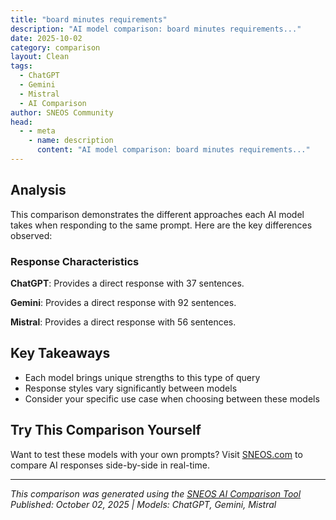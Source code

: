 ```yaml
---
title: "board minutes requirements"
description: "AI model comparison: board minutes requirements..."
date: 2025-10-02
category: comparison
layout: Clean
tags:
  - ChatGPT
  - Gemini
  - Mistral
  - AI Comparison
author: SNEOS Community
head:
  - - meta
    - name: description
      content: "AI model comparison: board minutes requirements..."
---
```


<ChatComparison
  title="board minutes requirements"
  prompt="board minutes requirements"
  :responses='{
    "ChatGPT": "Board minutes are the official written record of the discussions, decisions, and actions taken during a board meeting. They are important for legal, regulatory, and organizational purposes. While specific requirements can vary depending on jurisdiction, organization type, and governing laws or bylaws, the following are common essential elements and best practices for board minutes:\n\n### Key Requirements for Board Minutes:\n\n1. **Date, Time, and Location:**\n   - Clearly state when and where the meeting took place.\n\n2. **Attendance:**\n   - List all board members present, absent, and any guests or staff attendees.\n\n3. **Call to Order:**\n   - Record the time the meeting was called to order and by whom.\n\n4. **Approval of Previous Minutes:**\n   - Note that the minutes of the previous meeting were reviewed and approved or amended.\n\n5. **Reports:**\n   - Summarize reports given by officers, committees, or staff (e.g., financial report).\n\n6. **Discussions and Decisions:**\n   - Provide concise but clear summaries of discussions.\n   - Record motions made, including:\n     - The name of the person making the motion.\n     - The name of the person seconding the motion.\n     - The exact wording of the motion.\n     - The outcome of the vote (approved, rejected, tabled), including any dissenting votes if applicable.\n\n7. **Action Items:**\n   - Note any assignments or tasks delegated, with responsible parties and deadlines.\n\n8. **Adjournment:**\n   - Record the time the meeting was adjourned.\n\n9. **Signature:**\n   - The minutes should be signed and dated by the person who prepared them (often the secretary) and, depending on the organization, approved by the board chair or the full board.\n\n### Additional Best Practices:\n\n- Use clear, professional, and neutral language.\n- Avoid including personal opinions or unnecessary details.\n- Keep the record factual and objective.\n- Include referenced documents or reports as attachments or exhibits.\n- Follow any specific statutory or regulatory requirements relevant to your organization\u2019s type (e.g., nonprofits, corporations, government entities).\n\n### Legal and Compliance Considerations:\n\n- Some jurisdictions require minutes to be retained for a certain number of years.\n- Minutes may need to be made available to members or shareholders.\n- Accurate minutes can be important evidence in legal disputes or audits.\n\n---\n\nIf you need guidance tailored to a specific type of organization or jurisdiction, please specify!",
    "Gemini": "Board minutes are a critical record of a company or organization\u0027s governance and decision-making processes. While specific requirements can vary based on jurisdiction (state laws for corporations, regulations for non-profits), industry, and the organization\u0027s own bylaws, here\u0027s a comprehensive overview of the generally accepted requirements and best practices for board meeting minutes:\n\n**I. Required Elements (Core Information)**\n\n*   **Basic Information:**\n    *   **Name of the Organization:**  The full legal name of the company or organization.\n    *   **Date and Time of Meeting:**  Clearly state when the meeting was held (day, month, year, and start time).  Also, note the time the meeting adjourned.\n    *   **Location of Meeting:**  Where the meeting took place (physical address or virtual platform).\n    *   **Type of Meeting:** Indicate whether it\u0027s a regular meeting, special meeting, annual meeting, etc.\n*   **Attendance:**\n    *   **List of Attendees:** Names of all board members present (in person or virtually).\n    *   **List of Absentees:** Names of board members who were absent.\n    *   **Names of Others Present:**  Names and titles of any non-board members who attended (e.g., CEO, CFO, legal counsel, guest speakers).  Note their purpose for being there.\n*   **Approval of Prior Minutes:**\n    *   **Statement of Approval:** A statement that the minutes of the previous meeting were reviewed and approved.  This includes the date of the prior meeting.\n    *   **Any Corrections or Amendments:**  Record any changes or corrections made to the previous meeting\u0027s minutes before approval.  Note who proposed the changes and the outcome of any votes on those changes.\n*   **Agenda Items and Discussions:**\n    *   **Summary of Each Agenda Item:**  A concise but informative summary of each topic discussed.  Don\u0027t simply list the agenda item title; provide context.\n    *   **Key Points Raised:**  Highlight the main points and arguments made by directors during the discussions.  Note who made key points, especially if the discussion led to a decision.\n    *   **Motions:**  Record all motions made, including:\n        *   The exact wording of the motion.\n        *   The name of the person who made the motion.\n        *   The name of the person who seconded the motion.\n    *   **Voting Record:**\n        *   For each motion, clearly state the outcome of the vote.\n        *   Record the number of votes \u0022for,\u0022 \u0022against,\u0022 and \u0022abstaining.\u0022\n        *   If a roll-call vote is taken (each director\u0027s vote recorded individually), document each director\u0027s vote.\n        *   Note any recusals (directors who abstained due to a conflict of interest).\n*   **Resolutions:**\n    *   **Full Text of Resolutions:** The complete and official text of every resolution passed by the board.  This is crucial for legal and compliance purposes.\n    *   **Resolution Number:** Assign a unique identifier to each resolution for easy tracking.\n*   **Action Items:**\n    *   **List of Action Items:**  Clearly list any actions that the board assigned to specific individuals or committees.\n    *   **Responsible Parties:** Identify who is responsible for each action item.\n    *   **Deadlines:**  Specify any deadlines for completing the action items.\n*   **Adjournment:**\n    *   **Time of Adjournment:** Note the time the meeting officially ended.\n*   **Signatures:**\n    *   **Secretary\u0027s Signature:**  The corporate secretary (or designated person) should sign and date the minutes to certify their accuracy.  Some jurisdictions require the signature of the board chair as well.\n*   **Attachments (as applicable):**\n    *   Include copies of any reports, presentations, or other documents that were presented to the board and referenced in the minutes.  These documents become part of the official record.\n\n**II. Best Practices (Enhance Clarity and Accuracy)**\n\n*   **Objectivity:**  Minutes should be objective and factual.  Avoid personal opinions or subjective interpretations.\n*   **Accuracy:**  Ensure that all information is accurate and complete.  Double-check names, dates, figures, and wording of resolutions.\n*   **Clarity and Conciseness:**  Write in clear, concise language.  Avoid jargon or overly technical terms that may not be understood by all readers.\n*   **Timeliness:**  Prepare and distribute minutes as soon as possible after the meeting (ideally within a week or two).  This allows directors to review and provide feedback while the meeting is still fresh in their minds.\n*   **Distribution:**  Distribute the draft minutes to all board members for review and comment.\n*   **Storage and Security:**  Maintain minutes in a secure location (physical and/or electronic) that is easily accessible to authorized personnel.  Follow proper record retention policies.  Consider using a secure board portal.\n*   **Confidentiality:**  Minutes often contain sensitive information.  Handle them with appropriate care and restrict access to authorized individuals.\n*   **Consistent Format:**  Use a consistent format for all meeting minutes to improve readability and ease of reference.\n*   **Use of Action Verbs:**  Use action verbs to describe what the board did (e.g., \u0022approved,\u0022 \u0022rejected,\u0022 \u0022tabled,\u0022 \u0022authorized\u0022).\n*   **Avoid Excessive Detail:** Minutes are summaries, not verbatim transcripts. Don\u0027t include every word spoken; focus on the key points, discussions, and decisions.\n*   **Document Conflicts of Interest:** Explicitly note if a board member disclosed a conflict of interest and recused themselves from a vote.\n*    **Record Remote Participation:** If board members attended remotely, note the method of participation (e.g., video conference, phone).\n\n**III. Legal and Regulatory Considerations**\n\n*   **State Corporate Law:**  State laws governing corporations often specify certain requirements for board minutes.  Consult your state\u0027s corporate code for specific mandates.\n*   **Nonprofit Regulations:**  Nonprofit organizations are subject to state and federal regulations that may affect board minute requirements.\n*   **Industry-Specific Regulations:**  Some industries (e.g., banking, healthcare) have specific regulatory requirements for board minutes.\n*   **Bylaws and Governing Documents:**  Your organization\u0027s bylaws or other governing documents may contain specific provisions regarding board minutes.  These take precedence over general guidelines.\n*   **Sarbanes-Oxley Act (SOX):**  While primarily aimed at publicly traded companies, SOX emphasizes the importance of accurate and reliable financial records, which can impact board minute practices related to financial matters.\n*   **Litigation:** Board minutes are often used as evidence in legal proceedings.  Well-prepared and accurate minutes can be invaluable in defending the organization.\n\n**IV.  Common Mistakes to Avoid**\n\n*   **Failing to Take Minutes:**  This is a serious oversight that can have significant legal and governance implications.\n*   **Taking Incomplete or Inaccurate Minutes:**  This can create confusion and undermine the integrity of the board\u0027s decisions.\n*   **Including Personal Opinions or Biased Language:**  Minutes should be objective and factual.\n*   **Delaying the Preparation and Distribution of Minutes:**  This can make it difficult for directors to remember the details of the meeting and provide timely feedback.\n*   **Failing to Store Minutes Securely:**  This can expose the organization to legal and reputational risks.\n*   **Treating Minutes as a Mere Formality:**  Minutes are an important record of the board\u0027s actions and should be treated with care and attention.\n*   **Not following up on Action Items:** Minutes should be used to track action items.\n\n**V.  Tools and Resources**\n\n*   **Board Management Software:**  Many software platforms offer features for creating, distributing, and storing board minutes securely.\n*   **Minute Templates:**  Templates can help ensure that all required elements are included.\n*   **Legal Counsel:**  Consult with an attorney to ensure that your board minute practices comply with all applicable laws and regulations.\n*   **Professional Minute Takers:**  Some organizations hire professional minute takers to ensure accuracy and objectivity.\n\n**In summary,** board minutes are a crucial element of corporate governance and legal compliance. By following these guidelines and best practices, organizations can ensure that their minutes are accurate, complete, and reliable, providing a valuable record of the board\u0027s actions and decisions. Always consult with legal counsel to ensure compliance with specific legal and regulatory requirements.\n",
    "Mistral": "Board minutes are a formal record of the proceedings of a board meeting. They serve as a legal document and a historical record of the decisions made and actions taken by the board. Here are some key requirements and best practices for board minutes:\n\n### 1. **Title and Date**\n   - **Title:** Clearly state the name of the organization and the type of meeting (e.g., Board of Directors Meeting).\n   - **Date:** Include the date and time of the meeting.\n\n### 2. **Attendance**\n   - **Present:** List all board members and other attendees present.\n   - **Absent:** Note any board members who were absent.\n   - **Guests:** Mention any guests or observers.\n\n### 3. **Call to Order**\n   - **Time:** Record the time the meeting was called to order.\n   - **Chairperson:** Note who called the meeting to order.\n\n### 4. **Approval of Previous Minutes**\n   - **Motion:** Record the motion to approve the minutes of the previous meeting.\n   - **Vote:** Note the outcome of the vote (e.g., approved, amended, etc.).\n\n### 5. **Reports**\n   - **Executive Director/CEO Report:** Include any reports from key personnel.\n   - **Committee Reports:** Summarize reports from various committees.\n   - **Financial Reports:** Provide an overview of the financial status.\n\n### 6. **Old Business**\n   - **Unfinished Business:** Discuss any items carried over from previous meetings.\n   - **Actions Taken:** Record any decisions or actions taken on these items.\n\n### 7. **New Business**\n   - **Agenda Items:** List and discuss new items on the agenda.\n   - **Actions Taken:** Record any decisions or actions taken on these items.\n\n### 8. **Motions and Votes**\n   - **Motions:** Clearly state each motion made.\n   - **Seconded:** Note who seconded the motion.\n   - **Vote:** Record the outcome of the vote (e.g., passed, failed, etc.).\n\n### 9. **Adjournment**\n   - **Time:** Record the time the meeting was adjourned.\n   - **Next Meeting:** Note the date and time of the next meeting, if known.\n\n### 10. **Signatures**\n   - **Secretary:** The minutes should be signed by the secretary or the person responsible for recording the minutes.\n   - **Chairperson:** Optionally, the chairperson may also sign the minutes.\n\n### 11. **Distribution**\n   - **Copies:** Ensure that copies of the minutes are distributed to all board members and any other relevant parties.\n   - **Storage:** Maintain a secure and accessible record of the minutes for future reference.\n\n### 12. **Legal Compliance**\n   - **Regulations:** Ensure that the minutes comply with any legal or regulatory requirements specific to your organization or jurisdiction.\n   - **Confidentiality:** Handle sensitive information appropriately, ensuring confidentiality where necessary.\n\n### 13. **Clarity and Accuracy**\n   - **Concise:** Keep the minutes concise and to the point.\n   - **Accurate:** Ensure that the minutes accurately reflect the discussions and decisions made during the meeting.\n\n### 14. **Review and Approval**\n   - **Review:** Allow board members to review the minutes before the next meeting.\n   - **Approval:** Ensure that the minutes are formally approved at the next meeting.\n\nBy following these guidelines, you can ensure that your board minutes are comprehensive, accurate, and legally compliant."
  }'
  published-date="01:36"
/>

## Analysis

This comparison demonstrates the different approaches each AI model takes when responding to the same prompt. Here are the key differences observed:

### Response Characteristics

**ChatGPT**: Provides a direct response with 37 sentences. 

**Gemini**: Provides a direct response with 92 sentences. 

**Mistral**: Provides a direct response with 56 sentences. 

## Key Takeaways

- Each model brings unique strengths to this type of query
- Response styles vary significantly between models
- Consider your specific use case when choosing between these models

## Try This Comparison Yourself

Want to test these models with your own prompts? Visit [SNEOS.com](https://sneos.com) to compare AI responses side-by-side in real-time.

---

*This comparison was generated using the [SNEOS AI Comparison Tool](https://sneos.com)*
*Published: October 02, 2025 | Models: ChatGPT, Gemini, Mistral*
